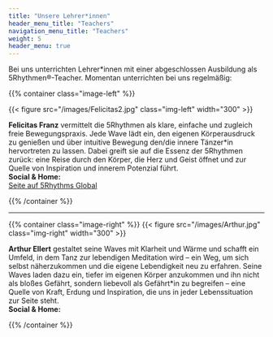 ```yaml
---
title: "Unsere Lehrer*innen"
header_menu_title: "Teachers"
navigation_menu_title: "Teachers"
weight: 5
header_menu: true
---
```


Bei uns unterrichten Lehrer*innen mit einer abgeschlossen Ausbildung als 5Rhythmen®-Teacher.
Momentan unterrichten bei uns regelmäßig:

{{% container class="image-left" %}}

{{< figure src="/images/Felicitas2.jpg" class="img-left" width="300" >}}

**Felicitas Franz** vermittelt die 5Rhythmen als klare, einfache und zugleich freie Bewegungspraxis. 
Jede Wave lädt ein, den eigenen Körperausdruck zu genießen und über intuitive Bewegung den/die innere Tänzer*in hervortreten zu lassen.
Dabei greift sie auf die Essenz der 5Rhythmen zurück: eine Reise durch den Körper, die Herz und Geist öffnet und zur Quelle von Inspiration und innerem Potenzial führt.
</br> **Social & Home:** [<i class="fas fa-globe"></i>](https://www.movespace.at) [<i class="fab fa-facebook"></i>](https://www.facebook.com/profile.php?id=100001722769254&) [<i class="fab fa-instagram"></i>](https://www.instagram.com/felicitas.franz/)  
[Seite auf 5Rhythms Global](https://www.5rhythms.com/teachers/Felicitas+Franz)


{{% /container %}}

------

{{% container class="image-right" %}}
{{< figure src="/images/Arthur.jpg" class="img-right" width="300" >}}

**Arthur Ellert** gestaltet seine Waves mit Klarheit und Wärme und schafft ein Umfeld, in dem Tanz zur lebendigen Meditation wird – ein Weg, um sich selbst näherzukommen und die eigene Lebendigkeit neu zu erfahren.
Seine Waves laden dazu ein, tiefer im eigenen Körper anzukommen und ihn nicht als bloßes Gefährt, 
sondern liebevoll als Gefährt*in zu begreifen – eine Quelle von Kraft, Erdung und Inspiration, die uns in jeder Lebenssituation zur Seite steht. 
</br> **Social & Home:**  [<i class="fab fa-facebook"></i>](https://www.facebook.com/arthur.loki07?)

{{% /container %}}








